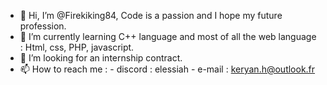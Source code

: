 - 👋 Hi, I’m @Firekiking84, Code is a passion and I hope my future profession.
- 🌱 I’m currently learning C++ language and most of all the web language : Html, css, PHP, javascript.
- 💞️ I’m looking for an internship contract.
- 📫 How to reach me :
         - discord : elessiah
         - e-mail : keryan.h@outlook.fr

<!---
Firekiking84/Firekiking84 is a ✨ special ✨ repository because its `README.md` (this file) appears on your GitHub profile.
You can click the Preview link to take a look at your changes.
--->
